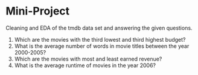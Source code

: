 # Mini-Project
Cleaning and EDA of the tmdb data set and answering the given questions.
1) Which are the movies with the third lowest and third highest budget?
2) What is the average number of words in movie titles between the year 2000-2005?
3) Which are the movies with most and least earned revenue?
4) What is the average runtime of movies in the year 2006?

